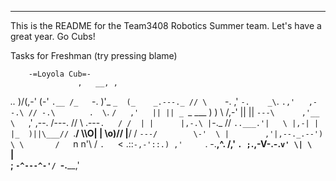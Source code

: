 --------------------------------------------------------------------------------------------------------------------------------

This is the README for the Team3408 Robotics Summer team.  Let's have a great year.  Go Cubs!

Tasks for Freshman (try pressing blame)

        -=Loyola Cub=-
                   ,   __, ,
   _.._         )\/(,-' (-' `.__
  /_   `-.      )'_      ` _  (_    _.---._
 // \     `-. ,'   `-.    _\`.  `.,'   ,--.\
// -.\       `        `.  \`.   `/   ,'   ||
|| _ `\_         ___    )  )     \  /,-'  ||
||  `---\      ,'__ \   `,' ,--.  \/---. //
 \\  .---`.   / /  | |      |,-.\ |`-._ //
  `..___.'|   \ |,-| |      |_  )||\___//
    `.____/    \\\O| |      \o)// |____/
         /      `---/        \-'  \
         |        ,'|,--._.--')    \
         \       /   `n     n'\    /
          `.   `<   .::`-,-'::.) ,'    
            `.   \-.____,^.   /,'
              `. ;`.,-V-.-.`v'
                \| \     ` \|\
                 ;  `-^---^-'/
                  `-.______,'
